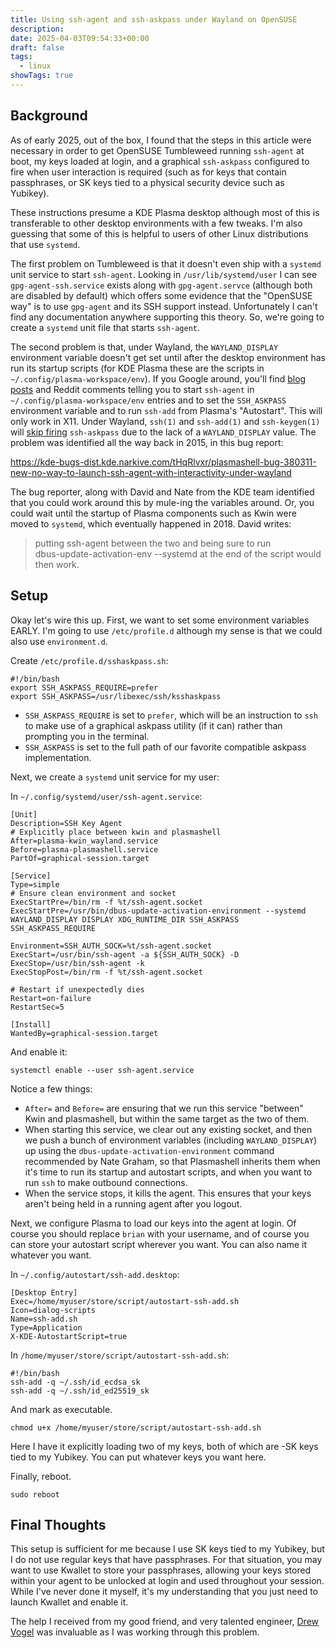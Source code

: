 ```yaml
---
title: Using ssh-agent and ssh-askpass under Wayland on OpenSUSE
description: 
date: 2025-04-03T09:54:33+00:00
draft: false
tags:
  - linux
showTags: true
---
```

## Background

As of early 2025, out of the box, I found that the steps in this article were necessary in order to get OpenSUSE Tumbleweed running `ssh-agent` at boot, my keys loaded at login, and a graphical `ssh-askpass` configured to fire when user interaction is required (such as for keys that contain passphrases, or SK keys tied to a physical security device such as Yubikey). 

These instructions presume a KDE Plasma desktop although most of this is transferable to other desktop environments with a few tweaks.  I'm also guessing that some of this is helpful to users of other Linux distributions that use `systemd`. 

The first problem on Tumbleweed is that it doesn't even ship with a `systemd` unit service to start `ssh-agent`.  Looking in `/usr/lib/systemd/user` I can see `gpg-agent-ssh.service` exists along with `gpg-agent.servce` (although both are disabled by default) which offers some evidence that the "OpenSUSE way" is to use `gpg-agent` and its SSH support instead. Unfortunately I can't find any documentation anywhere supporting this theory.  So, we're going to create a `systemd` unit file that starts `ssh-agent`. 

The second problem is that, under Wayland, the `WAYLAND_DISPLAY` environment variable doesn't get set until after the desktop environment has run its startup scripts (for KDE Plasma these are the scripts in `~/.config/plasma-workspace/env`).  If you Google around, you'll find [blog posts](https://dev.to/manekenpix/kde-plasma-ssh-keys-111e) and Reddit comments telling you to start `ssh-agent` in `~/.config/plasma-workspace/env` entries and to set the `SSH_ASKPASS` environment variable and to run `ssh-add` from Plasma's "Autostart".   This will only work in X11.  Under Wayland, `ssh(1)` and `ssh-add(1)` and `ssh-keygen(1)` will [skip firing](https://github.com/openssh/openssh-portable/blob/master/readpass.c#L265) `ssh-askpass` due to the lack of a `WAYLAND_DISPLAY` value.   The problem was identified all the way back in 2015, in this bug report:

https://kde-bugs-dist.kde.narkive.com/tHqRlvxr/plasmashell-bug-380311-new-no-way-to-launch-ssh-agent-with-interactivity-under-wayland

The bug reporter, along with David and Nate from the KDE team identified that you could work around this by mule-ing the variables around. Or, you could wait until the startup of Plasma components such as Kwin were moved to `systemd`, which eventually happened in 2018. David writes:

> putting ssh-agent between the two and being sure to run  
> dbus-update-activation-env --systemd at the end of the script would then work.

## Setup

Okay let's wire this up.  First, we want to set some environment variables EARLY. I'm going to use `/etc/profile.d` although my sense is that we could also use `environment.d`. 

Create `/etc/profile.d/sshaskpass.sh`:
```
#!/bin/bash
export SSH_ASKPASS_REQUIRE=prefer
export SSH_ASKPASS=/usr/libexec/ssh/ksshaskpass
```
* `SSH_ASKPASS_REQUIRE` is set to `prefer`, which will be an instruction to `ssh` to make use of a graphical askpass utility (if it can) rather than prompting you in the terminal. 
* `SSH_ASKPASS` is set to the full path of our favorite compatible askpass implementation.

Next, we create a `systemd` unit service for my user:

In `~/.config/systemd/user/ssh-agent.service`:

```
[Unit]
Description=SSH Key Agent
# Explicitly place between kwin and plasmashell
After=plasma-kwin_wayland.service  
Before=plasma-plasmashell.service
PartOf=graphical-session.target  
  
[Service]
Type=simple
# Ensure clean environment and socket
ExecStartPre=/bin/rm -f %t/ssh-agent.socket
ExecStartPre=/usr/bin/dbus-update-activation-environment --systemd WAYLAND_DISPLAY DISPLAY XDG_RUNTIME_DIR SSH_ASKPASS SSH_ASKPASS_REQUIRE
  
Environment=SSH_AUTH_SOCK=%t/ssh-agent.socket 
ExecStart=/usr/bin/ssh-agent -a ${SSH_AUTH_SOCK} -D
ExecStop=/usr/bin/ssh-agent -k
ExecStopPost=/bin/rm -f %t/ssh-agent.socket
  
# Restart if unexpectedly dies
Restart=on-failure  
RestartSec=5  
  
[Install]
WantedBy=graphical-session.target
```

And enable it:

`systemctl enable --user ssh-agent.service`

Notice a few things:
* `After=` and `Before=` are ensuring that we run this service "between" Kwin and plasmashell, but within the same target as the two of them. 
* When starting this service, we clear out any existing socket, and then we push a bunch of environment variables (including `WAYLAND_DISPLAY`) up using the `dbus-update-activation-environment` command recommended by Nate Graham, so that Plasmashell inherits them when it's time to run its startup and autostart scripts, and when you want to run `ssh` to make outbound connections. 
* When the service stops, it kills the agent. This ensures that your keys aren't being held in a running agent after you logout. 

Next, we configure Plasma to load our keys into the agent at login. Of course you should replace `brian` with your username, and of course you can store your autostart script wherever you want. You can also name it whatever you want. 

In `~/.config/autostart/ssh-add.desktop`:
```
[Desktop Entry]
Exec=/home/myuser/store/script/autostart-ssh-add.sh  
Icon=dialog-scripts
Name=ssh-add.sh
Type=Application
X-KDE-AutostartScript=true
```

In `/home/myuser/store/script/autostart-ssh-add.sh`:

```
#!/bin/bash
ssh-add -q ~/.ssh/id_ecdsa_sk
ssh-add -q ~/.ssh/id_ed25519_sk
```

And mark as executable.  

`chmod u+x /home/myuser/store/script/autostart-ssh-add.sh`

Here I have it explicitly loading two of my keys, both of which are -SK keys tied to my Yubikey. You can put whatever keys you want here. 

Finally, reboot.  

`sudo reboot`

## Final Thoughts

This setup is sufficient for me because I use SK keys tied to my Yubikey, but I do not use regular keys that have passphrases.  For that situation, you may want to use Kwallet to store your passphrases, allowing your keys stored within your agent to be unlocked at login and used throughout your session.  While I've never done it myself, it's my understanding that you just need to launch Kwallet and enable it. 

The help I received from my good friend, and very talented engineer, [Drew Vogel](https://www.linkedin.com/in/drewpvogel/) was invaluable as I was working through this problem.  




